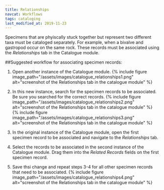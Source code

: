 ```yaml
---
title: Relationships
navcat: Workflows
tags: cataloging
last_modified_at: 2019-11-23
---
```


Specimens that are phyiscally stuck together but represent two different taxa must be cataloged separately. For example, when a bivalve and gastropod occur on the same rock. These records must be associated using the *Relationships* tab in the Catalogue module.

##Suggested workflow for associating specimen records:

1. Open another instance of the Catalogue module.
{% include figure image_path="/assets/images/catalogue_relationships1.png" alt="screenshot of the Relationships tab in the catalogue module" %}

2. In this new instance, search for the specimen records to be associated. Be sure you searched for the correct records.
{% include figure image_path="/assets/images/catalogue_relationships2.png" alt="screenshot of the Relationships tab in the catalogue module" %}
{% include figure image_path="/assets/images/catalogue_relationships3.png" alt="screenshot of the Relationships tab in the catalogue module" %}

3. In the original instance of the Catalogue module, open the first specimen record to be associated and navigate to the *Relationships* tab.

4. Select the records to be associated in the second instance of the Catalogue module. Drag them into the *Related Records* fields on the first specimen record.

5. Save thsi change and repeat steps 3-4 for all other specimen records that need to be associated.
{% include figure image_path="/assets/images/catalogue_relationships4.png" alt="screenshot of the Relationships tab in the catalogue module" %}
